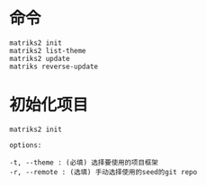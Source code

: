 # 命令
```
matriks2 init
matriks2 list-theme
matriks2 update
matriks reverse-update 
```

# 初始化项目

```
matriks2 init

options:

-t, --theme : (必填) 选择要使用的项目框架
-r, --remote : (选填) 手动选择使用的seed的git repo
```